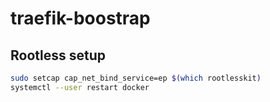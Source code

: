 # traefik-boostrap



## Rootless setup

```bash
sudo setcap cap_net_bind_service=ep $(which rootlesskit)
systemctl --user restart docker
```
